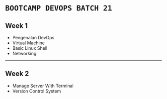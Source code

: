 ﻿# `BOOTCAMP DEVOPS BATCH 21` 



## Week 1

- Pengenalan DevOps
- Virtual Machine
- Basic Linux Shell
- Networking

---

## Week 2

- Manage Server With Terminal
- Version Control System
